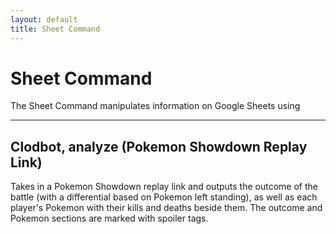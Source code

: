 ```yaml
---
layout: default
title: Sheet Command
---
```


# Sheet Command

The Sheet Command manipulates information on Google Sheets using 

<hr class="line">

## Clodbot, analyze (Pokemon Showdown Replay Link)

Takes in a Pokemon Showdown replay link and outputs the outcome of the battle (with a differential based on Pokemon left standing), as well as each player's Pokemon with their kills and deaths beside them. The outcome and Pokemon sections are marked with spoiler tags.